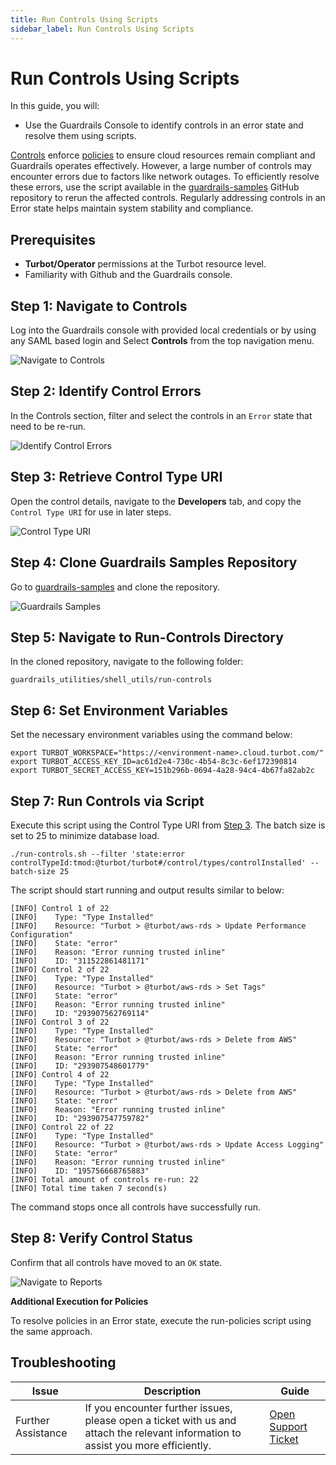 ```yaml
---
title: Run Controls Using Scripts
sidebar_label: Run Controls Using Scripts
---
```


# Run Controls Using Scripts

In this guide, you will:
- Use the Guardrails Console to identify controls in an error state and resolve them using scripts.

[Controls](/guardrails/docs/reference/glossary#control) enforce [policies](/guardrails/docs/reference/glossary#policy) to ensure cloud resources remain compliant and Guardrails operates effectively. However, a large number of controls may encounter errors due to factors like network outages. To efficiently resolve these errors, use the script available in the [guardrails-samples](https://github.com/turbot/guardrails-samples/tree/main/guardrails_utilities/shell_utils/run-controls) GitHub repository to rerun the affected controls. Regularly addressing controls in an Error state helps maintain system stability and compliance.

## Prerequisites

- **Turbot/Operator** permissions at the Turbot resource level.
- Familiarity with Github and the Guardrails console.

## Step 1: Navigate to Controls

Log into the Guardrails console with provided local credentials or by using any SAML based login and Select **Controls** from the top navigation menu.

![Navigate to Controls](/images/docs/guardrails/guides/using-guardrails/troubleshooting/run-controls-using-scripts/guardrails-navigate-to-controls.png)

## Step 2: Identify Control Errors

In the Controls section, filter and select the controls in an `Error` state that need to be re-run.

![Identify Control Errors](/images/docs/guardrails/guides/using-guardrails/troubleshooting/run-controls-using-scripts/identify-controls-errors.png)

## Step 3: Retrieve Control Type URI

Open the control details, navigate to the **Developers** tab, and copy the `Control Type URI` for use in later steps.

![Control Type URI](/images/docs/guardrails/guides/using-guardrails/troubleshooting/run-controls-using-scripts/guardrails-retrieve-control-uri.png)

## Step 4: Clone Guardrails Samples Repository

Go to [guardrails-samples](https://github.com/turbot/guardrails-samples) and clone the repository.

![Guardrails Samples](/images/docs/guardrails/guides/using-guardrails/troubleshooting/run-controls-using-scripts/github-guardrails-samples-repo.png)

## Step 5: Navigate to Run-Controls Directory

In the cloned repository, navigate to the following folder:

`guardrails_utilities/shell_utils/run-controls`

## Step 6: Set Environment Variables

Set the necessary environment variables using the command below:

```
export TURBOT_WORKSPACE="https://<environment-name>.cloud.turbot.com/"
export TURBOT_ACCESS_KEY_ID=ac61d2e4-730c-4b54-8c3c-6ef172390814
export TURBOT_SECRET_ACCESS_KEY=151b296b-0694-4a28-94c4-4b67fa82ab2c
```

## Step 7: Run Controls via Script

Execute this script using the Control Type URI from [Step 3](#step-3-retrieve-control-type-uri). The batch size is set to 25 to minimize database load.

```
./run-controls.sh --filter 'state:error controlTypeId:tmod:@turbot/turbot#/control/types/controlInstalled' --batch-size 25
```
The script should start running and output results similar to below:

```
[INFO] Control 1 of 22
[INFO]    Type: "Type Installed"
[INFO]    Resource: "Turbot > @turbot/aws-rds > Update Performance Configuration"
[INFO]    State: "error"
[INFO]    Reason: "Error running trusted inline"
[INFO]    ID: "311522861481171"
[INFO] Control 2 of 22
[INFO]    Type: "Type Installed"
[INFO]    Resource: "Turbot > @turbot/aws-rds > Set Tags"
[INFO]    State: "error"
[INFO]    Reason: "Error running trusted inline"
[INFO]    ID: "293907562769114"
[INFO] Control 3 of 22
[INFO]    Type: "Type Installed"
[INFO]    Resource: "Turbot > @turbot/aws-rds > Delete from AWS"
[INFO]    State: "error"
[INFO]    Reason: "Error running trusted inline"
[INFO]    ID: "293907548601779"
[INFO] Control 4 of 22
[INFO]    Type: "Type Installed"
[INFO]    Resource: "Turbot > @turbot/aws-rds > Delete from AWS"
[INFO]    State: "error"
[INFO]    Reason: "Error running trusted inline"
[INFO]    ID: "293907547759782"
[INFO] Control 22 of 22
[INFO]    Type: "Type Installed"
[INFO]    Resource: "Turbot > @turbot/aws-rds > Update Access Logging"
[INFO]    State: "error"
[INFO]    Reason: "Error running trusted inline"
[INFO]    ID: "195756668765883"
[INFO] Total amount of controls re-run: 22
[INFO] Total time taken 7 second(s)
```

The command stops once all controls have successfully run.

## Step 8: Verify Control Status

Confirm that all controls have moved to an `OK` state.

![Navigate to Reports](/images/docs/guardrails/guides/using-guardrails/troubleshooting/run-controls-using-scripts/guardrails-verify-control-status.png)

**Additional Execution for Policies**

To resolve policies in an Error state, execute the run-policies script using the same approach.

## Troubleshooting

| Issue                                      | Description                                                                                                                                                                                                 | Guide                                |
|----------------------------------------------|-------------------------------------------------------------------------------------------------------------------------------------------------------------------------------------------------------------------|-----------------------------------------------------|
| Further Assistance                       | If you encounter further issues, please open a ticket with us and attach the relevant information to assist you more efficiently.                                                 | [Open Support Ticket](https://support.turbot.com)   |
